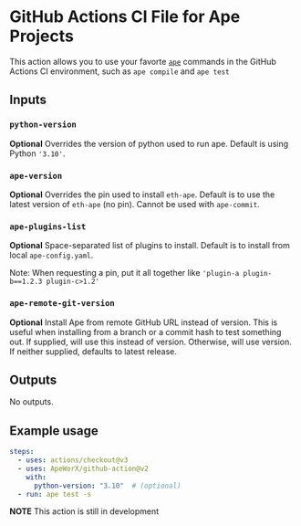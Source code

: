 # GitHub Actions CI File for Ape Projects

This action allows you to use your favorte [`ape`](https://github.com/ApeWorX/ape) commands in the GitHub Actions CI environment, such as `ape compile` and `ape test`

## Inputs

### `python-version`

**Optional** Overrides the version of python used to run ape.
Default is using Python `'3.10'`.

### `ape-version`

**Optional** Overrides the pin used to install `eth-ape`.
Default is to use the latest version of `eth-ape` (no pin).
Cannot be used with `ape-commit`.

### `ape-plugins-list`

**Optional** Space-separated list of plugins to install.
Default is to install from local `ape-config.yaml`.

Note: When requesting a pin, put it all together like `'plugin-a plugin-b==1.2.3 plugin-c>1.2'`

### `ape-remote-git-version`

**Optional** Install Ape from remote GitHub URL instead of version.
This is useful when installing from a branch or a commit hash to test something out.
If supplied, will use this instead of version. Otherwise, will use
version. If neither supplied, defaults to latest release.

## Outputs

No outputs.

## Example usage

```yaml
steps:
  - uses: actions/checkout@v3
  - uses: ApeWorX/github-action@v2
    with:
      python-version: "3.10"  # (optional)
  - run: ape test -s
```

**NOTE** This action is still in development
